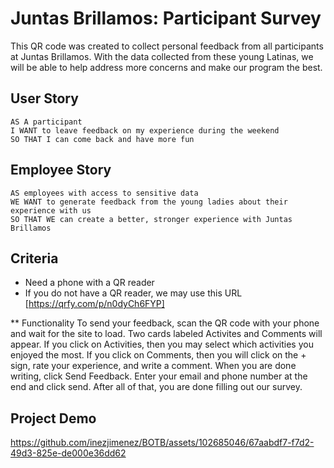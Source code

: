 # Juntas Brillamos: Participant Survey

This QR code was created to collect personal feedback from all participants at Juntas Brillamos. With the data collected from these young Latinas, we will be able to help address more concerns and make our program the best.

## User Story

```
AS A participant
I WANT to leave feedback on my experience during the weekend
SO THAT I can come back and have more fun
```

## Employee Story

```
AS employees with access to sensitive data
WE WANT to generate feedback from the young ladies about their experience with us
SO THAT WE can create a better, stronger experience with Juntas Brillamos
```

## Criteria 
* Need a phone with a QR reader
* If you do not have a QR reader, we may use this URL [https://qrfy.com/p/n0dyCh6FYP]

** Functionality
To send your feedback, scan the QR code with your phone and wait for the site to load. Two cards labeled Activites and Comments will appear. If you click on Activities, then you may select which activities you enjoyed the most. If you click on Comments, then you will click on the + sign, rate your experience, and write a comment. When you are done writing, click Send Feedback. Enter your email and phone number at the end and click send. After all of that, you are done filling out our survey.

## Project Demo

https://github.com/inezjimenez/BOTB/assets/102685046/67aabdf7-f7d2-49d3-825e-de000e36dd62


